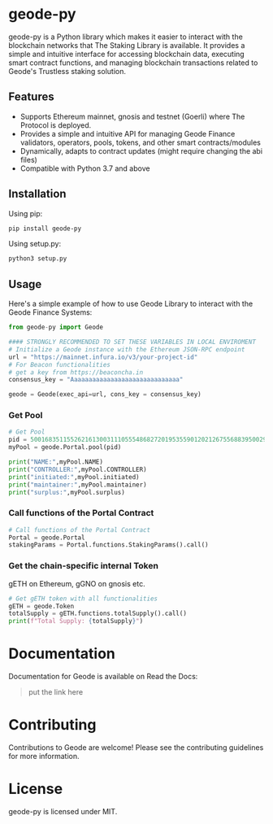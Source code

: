 # geode-py

geode-py is a Python library which makes it easier to interact with the blockchain networks that The Staking Library is available. 
It provides a simple and intuitive interface for accessing blockchain data, executing smart contract functions, and managing blockchain transactions related to Geode's Trustless staking solution.

## Features

- Supports Ethereum mainnet, gnosis and testnet (Goerli) where The Protocol is deployed.
- Provides a simple and intuitive API for managing Geode Finance validators, operators, pools, tokens, and other smart contracts/modules
- Dynamically, adapts to contract updates (might require changing the abi files)
- Compatible with Python 3.7 and above

## Installation

Using pip:
```sh
pip install geode-py
```

Using setup.py:
```sh
python3 setup.py
```

## Usage

Here's a simple example of how to use Geode Library to interact with the Geode Finance Systems:

```python
from geode-py import Geode

#### STRONGLY RECOMMENDED TO SET THESE VARIABLES IN LOCAL ENVIROMENT
# Initialize a Geode instance with the Ethereum JSON-RPC endpoint
url = "https://mainnet.infura.io/v3/your-project-id"
# For Beacon functionalities
# get a key from https://beaconcha.in
consensus_key = "Aaaaaaaaaaaaaaaaaaaaaaaaaaaaaa"

geode = Geode(exec_api=url, cons_key = consensus_key)
```

### Get Pool

```python
# Get Pool
pid = 50016835115526216130031110555486827201953559012021267556883950029143900999178
myPool = geode.Portal.pool(pid)

print("NAME:",myPool.NAME)
print("CONTROLLER:",myPool.CONTROLLER)
print("initiated:",myPool.initiated)
print("maintainer:",myPool.maintainer)
print("surplus:",myPool.surplus)
```

### Call functions of the Portal Contract

```python
# Call functions of the Portal Contract
Portal = geode.Portal
stakingParams = Portal.functions.StakingParams().call()
```

### Get the chain-specific internal Token

gETH on Ethereum, gGNO on gnosis etc.

```python
# Get gETH token with all functionalities
gETH = geode.Token
totalSupply = gETH.functions.totalSupply().call()
print(f"Total Supply: {totalSupply}")
```

# Documentation

Documentation for Geode is available on Read the Docs: 
> put the link here

# Contributing

Contributions to Geode are welcome! Please see the contributing guidelines for more information.

# License
geode-py is licensed under MIT.
